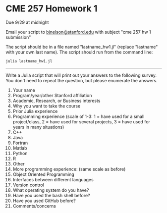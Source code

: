 # CME 257 Homework 1
Due 9/29 at midnight

Email your script to bjnelson@stanford.edu with subject "cme 257 hw 1 submission"

The script should be in a file named "lastname\_hw1.jl" (replace "lastname" with your own last name).  The script should run from the command line:
```bash
julia lastname_hw1.jl
```
---


Write a Julia script that will print out your answers to the following survey.  You don't need to repeat the question, but please enumerate the answers.

1. Your name
2. Program/year/other Stanford affiliation
3. Academic, Research, or Business interests
4. Why you want to take the course
5. Prior Julia experience
6. Programming experience (scale of 1-3: 1 = have used for a small project/class, 2 = have used for several projects, 3 = have used for years in many situations)
  1. C++
  2. Java
  3. Fortran
  4. Matlab
  5. Python
  6. R
  7. Other
7. More programming experience: (same scale as before)
  1. Object Oriented Programming
  2. Interfaces between different languages
  3. Version control
8. What operating system do you have?
9. Have you used the bash shell before?
10. Have you used GitHub before?
11. Comments/concerns
